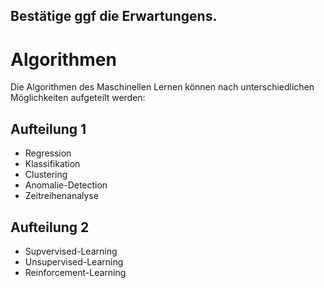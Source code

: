 ## Bestätige ggf die Erwartungens.


<h1>Algorithmen</h1>

Die Algorithmen des Maschinellen Lernen können nach unterschiedlichen Möglichkeiten aufgeteilt werden:

## Aufteilung 1

- Regression
- Klassifikation
- Clustering
- Anomalie-Detection
- Zeitreihenanalyse

## Aufteilung 2
- Supvervised-Learning
- Unsupervised-Learning
- Reinforcement-Learning


